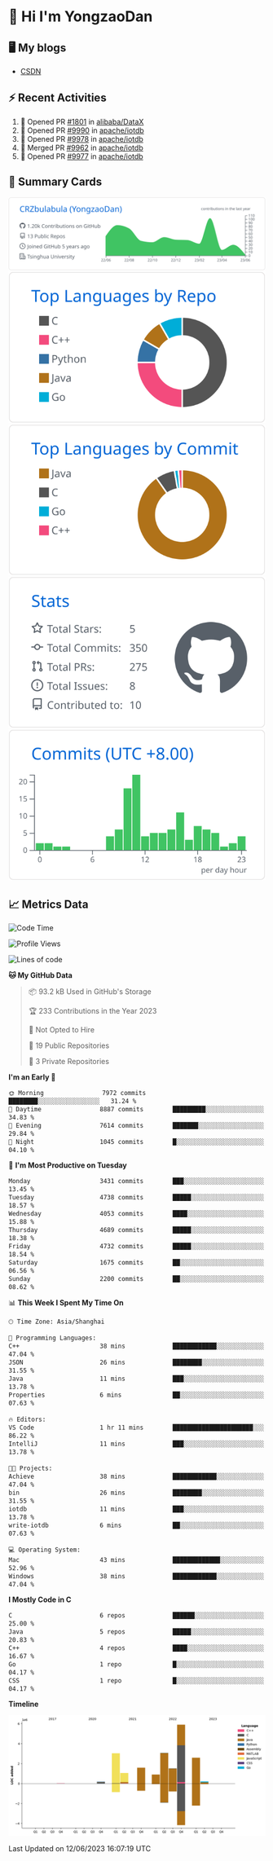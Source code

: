 # 👋 Hi I'm YongzaoDan

## 🖥 My blogs
  + [CSDN](https://blog.csdn.net/CRZbulabula?type=blog)

## ⚡ Recent Activities
<!--START_SECTION:activity-->
1. 💪 Opened PR [#1801](https://github.com/alibaba/DataX/pull/1801) in [alibaba/DataX](https://github.com/alibaba/DataX)
2. 💪 Opened PR [#9990](https://github.com/apache/iotdb/pull/9990) in [apache/iotdb](https://github.com/apache/iotdb)
3. 💪 Opened PR [#9978](https://github.com/apache/iotdb/pull/9978) in [apache/iotdb](https://github.com/apache/iotdb)
4. 🎉 Merged PR [#9962](https://github.com/apache/iotdb/pull/9962) in [apache/iotdb](https://github.com/apache/iotdb)
5. 💪 Opened PR [#9977](https://github.com/apache/iotdb/pull/9977) in [apache/iotdb](https://github.com/apache/iotdb)
<!--END_SECTION:activity-->

## 🎑 Summary Cards

[![](https://raw.githubusercontent.com/CRZbulabula/CRZbulabula/main/profile-summary-card-output/github/0-profile-details.svg)](https://github.com/vn7n24fzkq/github-profile-summary-cards)
[![](https://raw.githubusercontent.com/CRZbulabula/CRZbulabula/main/profile-summary-card-output/github/1-repos-per-language.svg)](https://github.com/vn7n24fzkq/github-profile-summary-cards) [![](https://raw.githubusercontent.com/CRZbulabula/CRZbulabula/main/profile-summary-card-output/github/2-most-commit-language.svg)](https://github.com/vn7n24fzkq/github-profile-summary-cards)
[![](https://raw.githubusercontent.com/CRZbulabula/CRZbulabula/main/profile-summary-card-output/github/3-stats.svg)](https://github.com/vn7n24fzkq/github-profile-summary-cards) [![](https://raw.githubusercontent.com/CRZbulabula/CRZbulabula/main/profile-summary-card-output/github/4-productive-time.svg)](https://github.com/vn7n24fzkq/github-profile-summary-cards)

## 📈 Metrics Data

<!--START_SECTION:waka-->
![Code Time](http://img.shields.io/badge/Code%20Time-184%20hrs%2030%20mins-blue)

![Profile Views](http://img.shields.io/badge/Profile%20Views-0-blue)

![Lines of code](https://img.shields.io/badge/From%20Hello%20World%20I%27ve%20Written-19.9%20million%20lines%20of%20code-blue)

**🐱 My GitHub Data** 

> 📦 93.2 kB Used in GitHub's Storage 
 > 
> 🏆 233 Contributions in the Year 2023
 > 
> 🚫 Not Opted to Hire
 > 
> 📜 19 Public Repositories 
 > 
> 🔑 3 Private Repositories 
 > 
**I'm an Early 🐤** 

```text
🌞 Morning                7972 commits        ████████░░░░░░░░░░░░░░░░░   31.24 % 
🌆 Daytime                8887 commits        █████████░░░░░░░░░░░░░░░░   34.83 % 
🌃 Evening                7614 commits        ███████░░░░░░░░░░░░░░░░░░   29.84 % 
🌙 Night                  1045 commits        █░░░░░░░░░░░░░░░░░░░░░░░░   04.10 % 
```
📅 **I'm Most Productive on Tuesday** 

```text
Monday                   3431 commits        ███░░░░░░░░░░░░░░░░░░░░░░   13.45 % 
Tuesday                  4738 commits        █████░░░░░░░░░░░░░░░░░░░░   18.57 % 
Wednesday                4053 commits        ████░░░░░░░░░░░░░░░░░░░░░   15.88 % 
Thursday                 4689 commits        █████░░░░░░░░░░░░░░░░░░░░   18.38 % 
Friday                   4732 commits        █████░░░░░░░░░░░░░░░░░░░░   18.54 % 
Saturday                 1675 commits        ██░░░░░░░░░░░░░░░░░░░░░░░   06.56 % 
Sunday                   2200 commits        ██░░░░░░░░░░░░░░░░░░░░░░░   08.62 % 
```


📊 **This Week I Spent My Time On** 

```text
🕑︎ Time Zone: Asia/Shanghai

💬 Programming Languages: 
C++                      38 mins             ████████████░░░░░░░░░░░░░   47.04 % 
JSON                     26 mins             ████████░░░░░░░░░░░░░░░░░   31.55 % 
Java                     11 mins             ███░░░░░░░░░░░░░░░░░░░░░░   13.78 % 
Properties               6 mins              ██░░░░░░░░░░░░░░░░░░░░░░░   07.63 % 

🔥 Editors: 
VS Code                  1 hr 11 mins        ██████████████████████░░░   86.22 % 
IntelliJ                 11 mins             ███░░░░░░░░░░░░░░░░░░░░░░   13.78 % 

🐱‍💻 Projects: 
Achieve                  38 mins             ████████████░░░░░░░░░░░░░   47.04 % 
bin                      26 mins             ████████░░░░░░░░░░░░░░░░░   31.55 % 
iotdb                    11 mins             ███░░░░░░░░░░░░░░░░░░░░░░   13.78 % 
write-iotdb              6 mins              ██░░░░░░░░░░░░░░░░░░░░░░░   07.63 % 

💻 Operating System: 
Mac                      43 mins             █████████████░░░░░░░░░░░░   52.96 % 
Windows                  38 mins             ████████████░░░░░░░░░░░░░   47.04 % 
```

**I Mostly Code in C** 

```text
C                        6 repos             ██████░░░░░░░░░░░░░░░░░░░   25.00 % 
Java                     5 repos             █████░░░░░░░░░░░░░░░░░░░░   20.83 % 
C++                      4 repos             ████░░░░░░░░░░░░░░░░░░░░░   16.67 % 
Go                       1 repo              █░░░░░░░░░░░░░░░░░░░░░░░░   04.17 % 
CSS                      1 repo              █░░░░░░░░░░░░░░░░░░░░░░░░   04.17 % 
```



**Timeline**

![Lines of Code chart](https://raw.githubusercontent.com/CRZbulabula/CRZbulabula/main/assets/bar_graph.png)


 Last Updated on 12/06/2023 16:07:19 UTC
<!--END_SECTION:waka-->

